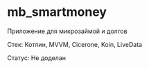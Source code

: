 # mb_smartmoney

Приложение для микрозаймой и долгов

Стек: Котлин, MVVM, Cicerone, Koin, LiveData

Статус: Не доделан
